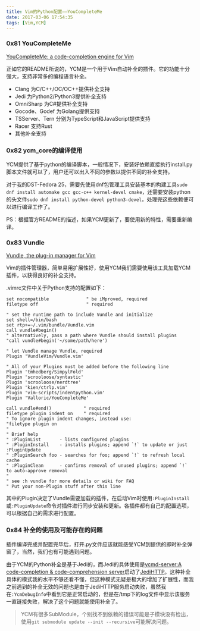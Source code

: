 ```yaml
---
title: Vim的Python配置——YouCompleteMe
date: 2017-03-06 17:54:35
tags: [Vim,YCM]
---
```


### 0x81 YouCompleteMe

[YouCompleteMe: a code-completion engine for Vim](https://github.com/Valloric/YouCompleteMe)

正如它的README所说的，YCM是一个用于Vim自动补全的插件。它的功能十分强大，支持非常多的编程语言补全。

* Clang 为C/C++/OC/OC++提供补全支持
* Jedi 为Python2/Python3提供补全支持
* OmniSharp 为C#提供补全支持
* Gocode、Godef 为Golang提供支持
* TSServer、Tern 分别为TypeScript和JavaScript提供支持
* Racer 支持Rust
* 其他补全支持

### 0x82 ycm_core的编译使用

YCM提供了基于python的编译脚本，一般情况下，安装好依赖直接执行install.py脚本文件就可以了，用户还可以出入不同的参数以提供不同的补全支持。

对于我的DST-Fedora 25，需要先使用dnf包管理工具安装基本的构建工具`sudo dnf install automake gcc gcc-c++ kernel-devel cmake`，还需要安装python的头文件`sudo dnf install python-devel python3-devel`，处理完这些依赖便可以进行编译工作了。

PS：根据官方README的描述，如果YCM更新了，要使用新的特性，需要重新编译。

### 0x83 Vundle

[Vundle, the plug-in manager for Vim](https://github.com/VundleVim/Vundle.vim)

Vim的插件管理器，简单易用扩展性好，使用YCM我们需要使用该工具加载YCM插件，以获得良好的补全支持。

.vimrc文件中关于Python支持的配置如下：

```vim
set nocompatible              " be iMproved, required
filetype off                  " required

" set the runtime path to include Vundle and initialize
set shell=/bin/bash
set rtp+=~/.vim/bundle/Vundle.vim
call vundle#begin()
" alternatively, pass a path where Vundle should install plugins
"call vundle#begin('~/some/path/here')

" let Vundle manage Vundle, required
Plugin 'VundleVim/Vundle.vim'

" All of your Plugins must be added before the following line
Plugin 'tmhedberg/SimpylFold'
Plugin 'scrooloose/syntastic'
Plugin 'scrooloose/nerdtree'
Plugin 'kien/ctrlp.vim'
Plugin 'vim-scripts/indentpython.vim'
Plugin 'Valloric/YouCompleteMe'

call vundle#end()            " required
filetype plugin indent on    " required
" To ignore plugin indent changes, instead use:
"filetype plugin on
"
" Brief help
" :PluginList       - lists configured plugins
" :PluginInstall    - installs plugins; append `!` to update or just :PluginUpdate
" :PluginSearch foo - searches for foo; append `!` to refresh local cache
" :PluginClean      - confirms removal of unused plugins; append `!` to auto-approve removal
"
" see :h vundle for more details or wiki for FAQ
" Put your non-Plugin stuff after this line
```

其中的Plugin决定了Vundle需要加载的插件，在启动Vim时使用`:PluginInstall`或`:PluginUpdate`命令对插件进行同步安装和更新。各插件都有自己的配置选项，可以根据自己的需求进行配置。

### 0x84 补全的使用及可能存在的问题

插件编译完成并配置完毕后，打开.py文件应该就能感受YCM到提供的即时补全弹窗了，当然，我们也有可能遇到问题。

由于YCM的Python补全是基于Jedi的，而Jedi的具体使用是[ycmd-server:A code-completion & code-comprehension server](https://github.com/Valloric/ycmd)启动了[JediHTTP](https://github.com/vheon/JediHTTP)。这种补全具体的模式我的水平不够还看不懂，但这种模式无疑是极大的增加了扩展性，而我之前遇到的补全无效的问题也是由于JediHTTP服务启动失败，虽然我在`:YcmDebugInfo`中看到它是正常启动的，但是在/tmp下的log文件中显示该服务一直链接失败，解决了这个问题就能使用补全了。

> YCM有很多SubModule，个别找不到依赖的错误可能是子模块没有检出，使用`git submodule update --init --recursive`可能解决问题。

